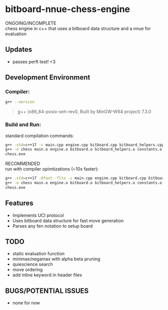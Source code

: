# bitboard-nnue-chess-engine
ONGOING/INCOMPLETE <br>
chess engine in c++ that uses a bitboard data structure and a nnue for evaluation

## Updates
- passes perft test! <3

## Development Environment
### Compiler:
```bash
g++ --version
```
> g++ (x86_64-posix-seh-rev0, Built by MinGW-W64 project) 7.3.0

### Build and Run:
standard compilation commands:
```bash
g++ -std=c++17 -c main.cpp engine.cpp bitboard.cpp bitboard_helpers.cpp constants.cpp fen.cpp move_helpers.cpp perft.cpp uci.cpp search.cpp
g++ -o chess main.o engine.o bitboard.o bitboard_helpers.o constants.o fen.o move_helpers.o perft.o uci.o search.o
chess.exe
```

RECOMMENDED <br>
run with compiler opimtizations (~10x faster):
```bash
g++ -std=c++17 -Ofast -flto -c main.cpp engine.cpp bitboard.cpp bitboard_helpers.cpp constants.cpp fen.cpp move_helpers.cpp perft.cpp uci.cpp search.cpp
g++ -o chess main.o engine.o bitboard.o bitboard_helpers.o constants.o fen.o move_helpers.o perft.o uci.o search.o
chess.exe
``` 

## Features
- Implements UCI protocol
- Uses bitboard data structure for fast move generation
- Parses any fen notation to setup board

## TODO
- static evaluation function
- minimax/negamax with alpha beta pruning
- quiescience search
- move ordering
- add inline keyword in header files

## BUGS/POTENTIAL ISSUES
- none for now 
